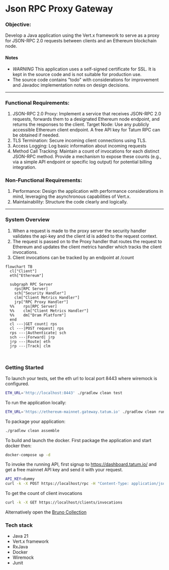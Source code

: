 # Json RPC Proxy Gateway

### Objective:

Develop a Java application using the Vert.x framework to serve as a proxy for JSON-RPC 2.0 requests between clients and
an Ethereum blockchain node.

#### Notes

- *WARNING* This application uses a self-signed certificate for SSL. It is kept in the source code and is not suitable
  for production use.
- The source code contains "todo" with considerations for improvement and Javadoc implementation notes on design
  decisions.

---

### Functional Requirements:

1. JSON-RPC 2.0 Proxy: Implement a service that receives JSON-RPC 2.0 requests, forwards them to a designated Ethereum
   node endpoint, and returns the responses to the client.
   Target Node: Use any publicly accessible Ethereum client endpoint. A free API key for Tatum RPC can be obtained if
   needed.
2. TLS Termination: Secure incoming client connections using TLS.
3. Access Logging: Log basic information about incoming requests
4. Method Call Tracking: Maintain a count of invocations for each distinct JSON-RPC method. Provide a mechanism to
   expose these counts (e.g., via a simple API endpoint or specific log output) for potential billing integration.

### Non-Functional Requirements:

1. Performance: Design the application with performance considerations in mind, leveraging the asynchronous capabilities
   of Vert.x.
2. Maintainability: Structure the code clearly and logically.

---

### System Overview

1. When a request is made to the proxy server the security handler validates the api-key and the client id is added to
   the request context.
2. The request is passed on to the Proxy handler that routes the request to Ethereum and updates the client metrics
   handler which tracks the client invocations.
3. Client invocations can be tracked by an endpoint at /count

```mermaid
flowchart TB
  cl["Client"]
  eth["Ethereum"]

  subgraph RPC Server
    rps[RPC Server]
    sch["Security Handler"]
    clm["Client Metrics Handler"]
    jrp["RPC Proxy Handler"]
  %%    rps[RPC Server]
  %%    clm["Client Metrics Handler"]
  %%    dm["Dram Platform"]
  end
  cl ---|GET count| rps
  cl ---|POST request| rps
  rps ---|Authenticate| sch
  sch ---|Forward| jrp
  jrp ---|Route| eth
  jrp ---|Track| clm



```

### Getting Started

To launch your tests, set the eth url to local port 8443 where wiremock is configured.

```bash
ETH_URL='http://localhost:8443' ./gradlew clean test
```

To run the application locally:

```bash
ETH_URL='https://ethereum-mainnet.gateway.tatum.io' ./gradlew clean run
```

To package your application:

```bash
./gradlew clean assemble
```

To build and launch the docker. First package the application and start docker then:

```bash
docker-compose up -d
```

To invoke the running API, first signup to https://dashboard.tatum.io/ and get a free mainnet API key and send it with your request.

```bash
API_KEY=dummy
curl -k -X POST https://localhost/rpc -H "Content-Type: application/json" -H "x-api-key: $API_KEY" -d '{"jsonrpc":"2.0","method":"eth_blockNumber","params":[],"id":83}'
```

To get the count of client invocations

```bash
curl -k -X GET https://localhost/clients/invocations
```
Alternatively open the [Bruno Collection](bruno/ETH)

### Tech stack

- Java 21
- Vert.x framework
- RxJava
- Docker
- Wiremock
- Junit
